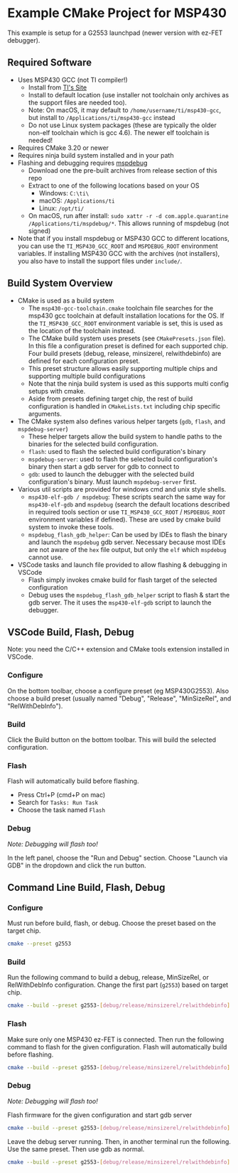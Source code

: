 # Example CMake Project for MSP430

This example is setup for a G2553 launchpad (newer version with ez-FET debugger).

## Required Software

- Uses MSP430 GCC (not TI compiler!)
    - Install from [TI's Site](https://www.ti.com/tool/MSP430-GCC-OPENSOURCE)
    - Install to default location (use installer not toolchain only archives as the support files are needed too).
    - Note: On macOS, it may default to `/home/username/ti/msp430-gcc`, but install to `/Applications/ti/msp430-gcc` instead
    - Do not use Linux system packages (these are typically the older non-elf toolchain which is gcc 4.6). The newer elf toolchain is needed!
- Requires CMake 3.20 or newer
- Requires ninja build system installed and in your path
- Flashing and debugging requires [mspdebug](https://github.com/dlbeer/mspdebug)
    - Download one the pre-built archives from release section of this repo
    - Extract to one of the following locations based on your OS
        - Windows: `C:\ti\`
        - macOS: `/Applications/ti`
        - Linux: `/opt/ti/`
    - On macOS, run after install: `sudo xattr -r -d com.apple.quarantine /Applications/ti/mspdebug/*`. This allows running of mspdebug (not signed)
- Note that if you install mspdebug or MSP430 GCC to different locations, you can use the `TI_MSP430_GCC_ROOT` and `MSPDEBUG_ROOT` environment variables. If installing MSP430 GCC with the archives (not installers), you also have to install the support files under `include/`.


## Build System Overview

- CMake is used as a build system
    - The `msp430-gcc-toolchain.cmake` toolchain file searches for the msp430 gcc toolchain at default installation locations for the OS. If the `TI_MSP430_GCC_ROOT` environment variable is set, this is used as the location of the toolchain instead.
    - The CMake build system uses presets (see `CMakePresets.json` file). In this file a configuration preset is defined for each supported chip. Four build presets (debug, release, minsizerel, relwithdebinfo) are defined for each configuration preset.
    - This preset structure allows easily supporting multiple chips and supporting multiple build configurations
    - Note that the ninja build system is used as this supports multi config setups with cmake.
    - Aside from presets defining target chip, the rest of build configuration is handled in `CMakeLists.txt` including chip specific arguments.
- The CMake system also defines various helper targets (`gdb`, `flash`, and `mspdebug-server`)
    - These helper targets allow the build system to handle paths to the binaries for the selected build configuration.
    - `flash`: used to flash the selected build configuration's binary
    - `mspdebug-server`: used to flash the selected build configuration's binary then start a gdb server for gdb to connect to
    - `gdb`: used to launch the debugger with the selected build configuration's binary. Must launch `mspdebug-server` first.
- Various util scripts are provided for windows cmd and unix style shells.
    - `msp430-elf-gdb / mspdebug`: These scripts search the same way for `msp430-elf-gdb` and `mspdebug` (search the default locations described in required tools section or use `TI_MSP430_GCC_ROOT` / `MSPDEBUG_ROOT` environment variables if defined). These are used by cmake build system to invoke these tools.
    - `mspdebug_flash_gdb_helper`: Can be used by IDEs to flash the binary and launch the `mspdebug` gdb server. Necessary because most IDEs are not aware of the `hex` file output, but only the `elf` which `mspdebug` cannot use.
- VSCode tasks and launch file provided to allow flashing & debugging in VSCode
    - Flash simply invokes cmake build for flash target of the selected configuration
    - Debug uses the `mspdebug_flash_gdb_helper` script to flash & start the gdb server. The it uses the `msp430-elf-gdb` script to launch the debugger.



## VSCode Build, Flash, Debug

Note: you need the C/C++ extension and CMake tools extension installed in VSCode.

### Configure

On the bottom toolbar, choose a configure preset (eg MSP430G2553). Also choose a build preset (usually named "Debug", "Release", "MinSizeRel", and "RelWithDebInfo").


### Build

Click the Build button on the bottom toolbar. This will build the selected configuration.


### Flash

Flash will automatically build before flashing.

- Press Ctrl+P (cmd+P on mac)
- Search for `Tasks: Run Task`
- Choose the task named `Flash`


### Debug

*Note: Debugging will flash too!*

In the left panel, choose the "Run and Debug" section. Choose "Launch via GDB" in the dropdown and click the run button.


## Command Line Build, Flash, Debug

### Configure

Must run before build, flash, or debug. Choose the preset based on the target chip.

```sh
cmake --preset g2553
```

### Build

Run the following command to build a debug, release, MinSizeRel, or RelWithDebInfo configuration. Change the first part (`g2553`) based on target chip.

```sh
cmake --build --preset g2553-[debug/release/minsizerel/relwithdebinfo]
```

### Flash

Make sure only one MSP430 ez-FET is connected. Then run the following command to flash for the given configuration. Flash will automatically build before flashing.

```sh
cmake --build --preset g2553-[debug/release/minsizerel/relwithdebinfo] --target flash
```


### Debug

*Note: Debugging will flash too!*

Flash firmware for the given configuration and start gdb server

```sh
cmake --build --preset g2553-[debug/release/minsizerel/relwithdebinfo] --target mspdebug-server
```

Leave the debug server running. Then, in another terminal run the following. Use the same preset. Then use gdb as normal.

```sh
cmake --build --preset g2553-[debug/release/minsizerel/relwithdebinfo] --target gdb
```

